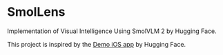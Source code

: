 # SmolLens
Implementation of Visual Intelligence Using SmolVLM 2 by Hugging Face.

This project is inspired by the [Demo iOS app](https://www.youtube.com/shorts/G1yQlHTk_Ig?feature=share) by Hugging Face.
